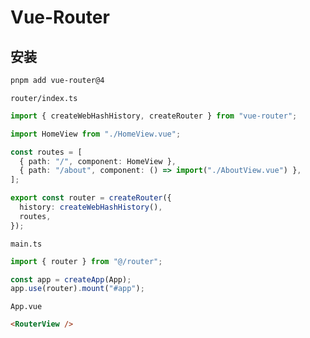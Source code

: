 # Vue-Router

## 安装

```bash
pnpm add vue-router@4
```

`router/index.ts`

```ts
import { createWebHashHistory, createRouter } from "vue-router";

import HomeView from "./HomeView.vue";

const routes = [
  { path: "/", component: HomeView },
  { path: "/about", component: () => import("./AboutView.vue") },
];

export const router = createRouter({
  history: createWebHashHistory(),
  routes,
});
```

`main.ts`

```ts
import { router } from "@/router";

const app = createApp(App);
app.use(router).mount("#app");
```

`App.vue`

```html
<RouterView />
```
